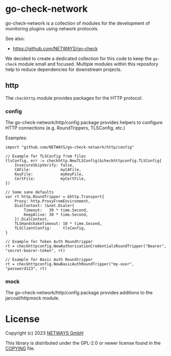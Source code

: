 # go-check-network

go-check-network is a collection of modules for the development of monitoring plugins using network protocols.

See also:

* https://github.com/NETWAYS/go-check

We decided to create a dedicated collection for this code to keep the `go-check` module small and focused. Multiple modules within this repository help to reduce dependencies for downstream projects.

## http

The `checkhttp` module provides packages for the HTTP protocol.

### config

The go-check-network/http/config package provides helpers to configure HTTP connections (e.g. RoundTrippers, TLSConfig, etc.)

Examples:

```
import "github.com/NETWAYS/go-check-network/http/config"

// Example for TLSConfig from files
tlsConfig, err := checkhttp.NewTLSConfig(&checkhttpconfig.TLSConfig{
    InsecureSkipVerify: false,
    CAFile:             myCAFile,
    KeyFile:            myKeyFile,
    CertFile:           myCertFile,
})

// Some sane defaults
var rt http.RoundTripper = &http.Transport{
    Proxy: http.ProxyFromEnvironment,
    DialContext: (&net.Dialer{
        Timeout:   30 * time.Second,
        KeepAlive: 30 * time.Second,
    }).DialContext,
    TLSHandshakeTimeout: 10 * time.Second,
    TLSClientConfig:     tlsConfig,
}

// Example for Token Auth Roundtripper
rt = checkhttpconfig.NewAuthorizationCredentialsRoundTripper("Bearer", "secret-bearer-token", rt)

// Example for Basic Auth Roundtripper
rt = checkhttpconfig.NewBasicAuthRoundTripper("my-user", "password123", rt)
```

### mock

The go-check-network/http/config package provides additions to the jarcoal/httpmock module.

# License

Copyright (c) 2023 [NETWAYS GmbH](https://www.netways.de/)

This library is distributed under the GPL-2.0 or newer license found in the [COPYING](./COPYING)
file.
